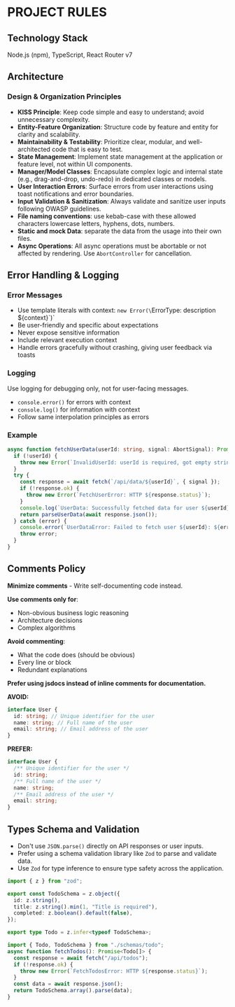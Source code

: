# PROJECT RULES

## Technology Stack

Node.js (npm), TypeScript, React Router v7

## Architecture

### Design & Organization Principles

- **KISS Principle**: Keep code simple and easy to understand; avoid unnecessary complexity.
- **Entity-Feature Organization**: Structure code by feature and entity for clarity and scalability.
- **Maintainability & Testability**: Prioritize clear, modular, and well-architected code that is easy to test.
- **State Management**: Implement state management at the application or feature level, not within UI components.
- **Manager/Model Classes**: Encapsulate complex logic and internal state (e.g., drag-and-drop, undo-redo) in dedicated classes or models.
- **User Interaction Errors**: Surface errors from user interactions using toast notifications and error boundaries.
- **Input Validation & Sanitization**: Always validate and sanitize user inputs following OWASP guidelines.
- **File naming conventions**: use kebab-case with these allowed characters lowercase letters, hyphens, dots, numbers.
- **Static and mock Data**: separate the data from the usage into their own files.
- **Async Operations**: All async operations must be abortable or not affected by rendering. Use `AbortController` for cancellation.

## Error Handling & Logging

### Error Messages

- Use template literals with context: `new Error(\`ErrorType: description \${context}\`)`
- Be user-friendly and specific about expectations
- Never expose sensitive information
- Include relevant execution context
- Handle errors gracefully without crashing, giving user feedback via toasts

### Logging

Use logging for debugging only, not for user-facing messages.

- `console.error()` for errors with context
- `console.log()` for information with context
- Follow same interpolation principles as errors

### Example

```typescript
async function fetchUserData(userId: string, signal: AbortSignal): Promise<User> {
  if (!userId) {
    throw new Error(`InvalidUserId: userId is required, got empty string`);
  }
  try {
    const response = await fetch(`/api/data/${userId}`, { signal });
    if (!response.ok) {
      throw new Error(`FetchUserError: HTTP ${response.status}`);
    }
    console.log(`UserData: Successfully fetched data for user ${userId}`);
    return parseUserData(await response.json());
  } catch (error) {
    console.error(`UserDataError: Failed to fetch user ${userId}: ${error}`);
    throw error;
  }
}
```

## Comments Policy

**Minimize comments** - Write self-documenting code instead.

**Use comments only for**:

- Non-obvious business logic reasoning
- Architecture decisions
- Complex algorithms

**Avoid commenting**:

- What the code does (should be obvious)
- Every line or block
- Redundant explanations

**Prefer using jsdocs instead of inline comments for documentation.**

**AVOID:**

```typescript
interface User {
  id: string; // Unique identifier for the user
  name: string; // Full name of the user
  email: string; // Email address of the user
}
```

**PREFER:**

```typescript
interface User {
  /** Unique identifier for the user */
  id: string;
  /** Full name of the user */
  name: string;
  /** Email address of the user */
  email: string;
}
```

## Types Schema and Validation

- Don't use `JSON.parse()` directly on API responses or user inputs.
- Prefer using a schema validation library like `Zod` to parse and validate data.
- Use `Zod` for type inference to ensure type safety across the application.

```typescript
import { z } from "zod";

export const TodoSchema = z.object({
  id: z.string(),
  title: z.string().min(1, "Title is required"),
  completed: z.boolean().default(false),
});

export type Todo = z.infer<typeof TodoSchema>;
```

```typescript
import { Todo, TodoSchema } from "./schemas/todo";
async function fetchTodos(): Promise<Todo[]> {
  const response = await fetch("/api/todos");
  if (!response.ok) {
    throw new Error(`FetchTodosError: HTTP ${response.status}`);
  }
  const data = await response.json();
  return TodoSchema.array().parse(data);
}
```
